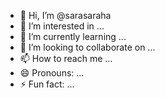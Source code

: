 - 👋 Hi, I’m @sarasaraha
- 👀 I’m interested in ...
- 🌱 I’m currently learning ...
- 💞️ I’m looking to collaborate on ...
- 📫 How to reach me ...
- 😄 Pronouns: ...
- ⚡ Fun fact: ...

<!---
sarasaraha/sarasaraha is a ✨ special ✨ repository because its `README.md` (this file) appears on your GitHub profile.
You can click the Preview link to take a look at your changes.
--->
